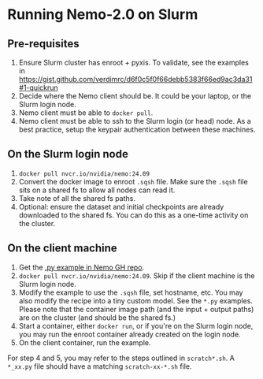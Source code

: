 # Running Nemo-2.0 on Slurm

## Pre-requisites

1. Ensure Slurm cluster has enroot + pyxis. To validate, see the examples in
   <https://gist.github.com/verdimrc/d6f0c5f0f66debb5383f66ed9ac3da31#1-quickrun>
2. Decide where the Nemo client should be. It could be your laptop, or the Slurm login node.
3. Nemo client must be able to `docker pull`.
4. Nemo client must be able to ssh to the Slurm login (or head) node. As a best practice, setup the
   keypair authentication between these machines.

## On the Slurm login node

1. `docker pull nvcr.io/nvidia/nemo:24.09`
2. Convert the docker image to enroot `.sqsh` file. Make sure the `.sqsh` file sits on a shared fs
   to allow all nodes can read it.
3. Take note of all the shared fs paths.
4. Optional: ensure the dataset and initial checkpoints are already downloaded to the shared fs. You
   can do this as a one-time activity on the cluster.

## On the client machine

1. Get the [.py example in Nemo GH
   repo](https://github.com/NVIDIA/NeMo/blob/main/examples/llm/pretrain/default_executor.py).
2. `docker pull nvcr.io/nvidia/nemo:24.09`. Skip if the client machine is the Slurm login node.
3. Modify the example to use the `.sqsh` file, set hostname, etc. You may also modify the recipe
   into a tiny custom model. See the `*.py` examples. Please note that the
   container image path (and the input + output paths) are on the cluster (and should be the shared
   fs.)
4. Start a container, either `docker run`, or if you're on the Slurm login node, you may run the
   enroot container already created on the login node.
5. On the client container, run the example.

For step 4 and 5, you may refer to the steps outlined in `scratch*.sh`. A `*_xx.py` file should have
a matching `scratch-xx-*.sh` file.
